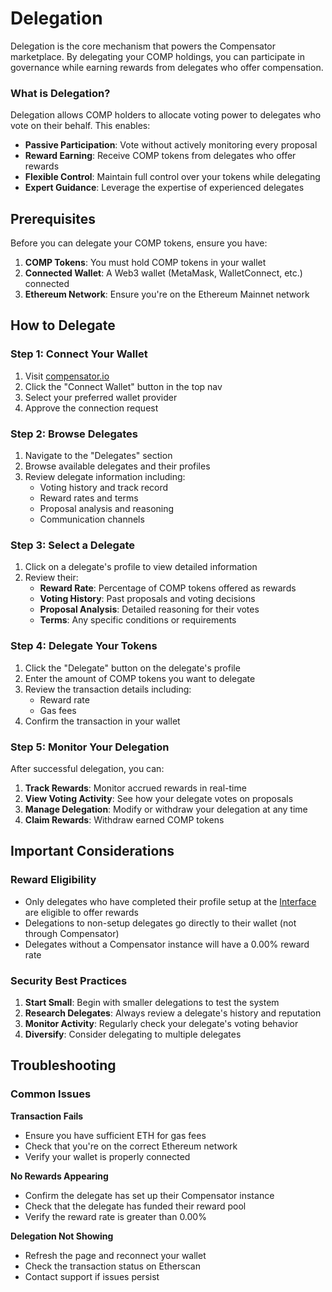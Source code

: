 # Delegation

Delegation is the core mechanism that powers the Compensator marketplace. By delegating your COMP holdings, you can participate in governance while earning rewards from delegates who offer compensation.

### What is Delegation?

Delegation allows COMP holders to allocate voting power to delegates who vote on their behalf. This enables:

- **Passive Participation**: Vote without actively monitoring every proposal
- **Reward Earning**: Receive COMP tokens from delegates who offer rewards
- **Flexible Control**: Maintain full control over your tokens while delegating
- **Expert Guidance**: Leverage the expertise of experienced delegates

## Prerequisites

Before you can delegate your COMP tokens, ensure you have:

1. **COMP Tokens**: You must hold COMP tokens in your wallet
2. **Connected Wallet**: A Web3 wallet (MetaMask, WalletConnect, etc.) connected
3. **Ethereum Network**: Ensure you're on the Ethereum Mainnet network

## How to Delegate

### Step 1: Connect Your Wallet

1. Visit [compensator.io](https://compensator.io)
2. Click the "Connect Wallet" button in the top nav
3. Select your preferred wallet provider
4. Approve the connection request

### Step 2: Browse Delegates

1. Navigate to the "Delegates" section
2. Browse available delegates and their profiles
3. Review delegate information including:
   - Voting history and track record
   - Reward rates and terms
   - Proposal analysis and reasoning
   - Communication channels

### Step 3: Select a Delegate

1. Click on a delegate's profile to view detailed information
2. Review their:
   - **Reward Rate**: Percentage of COMP tokens offered as rewards
   - **Voting History**: Past proposals and voting decisions
   - **Proposal Analysis**: Detailed reasoning for their votes
   - **Terms**: Any specific conditions or requirements

### Step 4: Delegate Your Tokens

1. Click the "Delegate" button on the delegate's profile
2. Enter the amount of COMP tokens you want to delegate
3. Review the transaction details including:
   - Reward rate
   - Gas fees
4. Confirm the transaction in your wallet

### Step 5: Monitor Your Delegation

After successful delegation, you can:

1. **Track Rewards**: Monitor accrued rewards in real-time
2. **View Voting Activity**: See how your delegate votes on proposals
3. **Manage Delegation**: Modify or withdraw your delegation at any time
4. **Claim Rewards**: Withdraw earned COMP tokens

## Important Considerations

### Reward Eligibility

- Only delegates who have completed their profile setup at the [Interface](https://compensator.io/profile) are eligible to offer rewards
- Delegations to non-setup delegates go directly to their wallet (not through Compensator)
- Delegates without a Compensator instance will have a 0.00% reward rate

### Security Best Practices

1. **Start Small**: Begin with smaller delegations to test the system
2. **Research Delegates**: Always review a delegate's history and reputation
3. **Monitor Activity**: Regularly check your delegate's voting behavior
4. **Diversify**: Consider delegating to multiple delegates

## Troubleshooting

### Common Issues

**Transaction Fails**
- Ensure you have sufficient ETH for gas fees
- Check that you're on the correct Ethereum network
- Verify your wallet is properly connected

**No Rewards Appearing**
- Confirm the delegate has set up their Compensator instance
- Check that the delegate has funded their reward pool
- Verify the reward rate is greater than 0.00%

**Delegation Not Showing**
- Refresh the page and reconnect your wallet
- Check the transaction status on Etherscan
- Contact support if issues persist